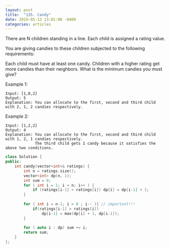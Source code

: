 ```yaml
---
layout: post
title:  "135. Candy"
date: 2019-05-12 13:01:00 -0400
categories: articles
---
```

There are N children standing in a line. Each child is assigned a rating value.

You are giving candies to these children subjected to the following requirements:

Each child must have at least one candy.
Children with a higher rating get more candies than their neighbors.
What is the minimum candies you must give?

Example 1:
```
Input: [1,0,2]
Output: 5
Explanation: You can allocate to the first, second and third child with 2, 1, 2 candies respectively.
```
Example 2:
```
Input: [1,2,2]
Output: 4
Explanation: You can allocate to the first, second and third child with 1, 2, 1 candies respectively.
             The third child gets 1 candy because it satisfies the above two conditions.
```
```c++
class Solution {
public:
    int candy(vector<int>& ratings) {
        int n = ratings.size();
        vector<int> dp(n, 1);
        int sum = 0;
        for ( int i = 1; i < n; i++ ) {
            if (ratings[i-1] < ratings[i]) dp[i] = dp[i-1] + 1;
        }
        
        for ( int i = n-1; i > 0 ; i-- ){ // important!!!
            if(ratings[i-1] > ratings[i])
                dp[i-1] = max(dp[i] + 1, dp[i-1]);
        }
        
        for ( auto i : dp) sum += i;
        return sum;
    }
};
```